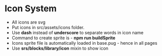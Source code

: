 # Icon System

* All icons are svg
* Put icons in src/assets/icons folder. 
* Use **dash** instead of **underscore** to separate words in icon name
* Command to create sprite is - **npm run buildSprite**
* Icons sprite file is automatically loaded in base.pug - hence in all pages
* Use **srs/blocks/library/icon** mixin to show icon